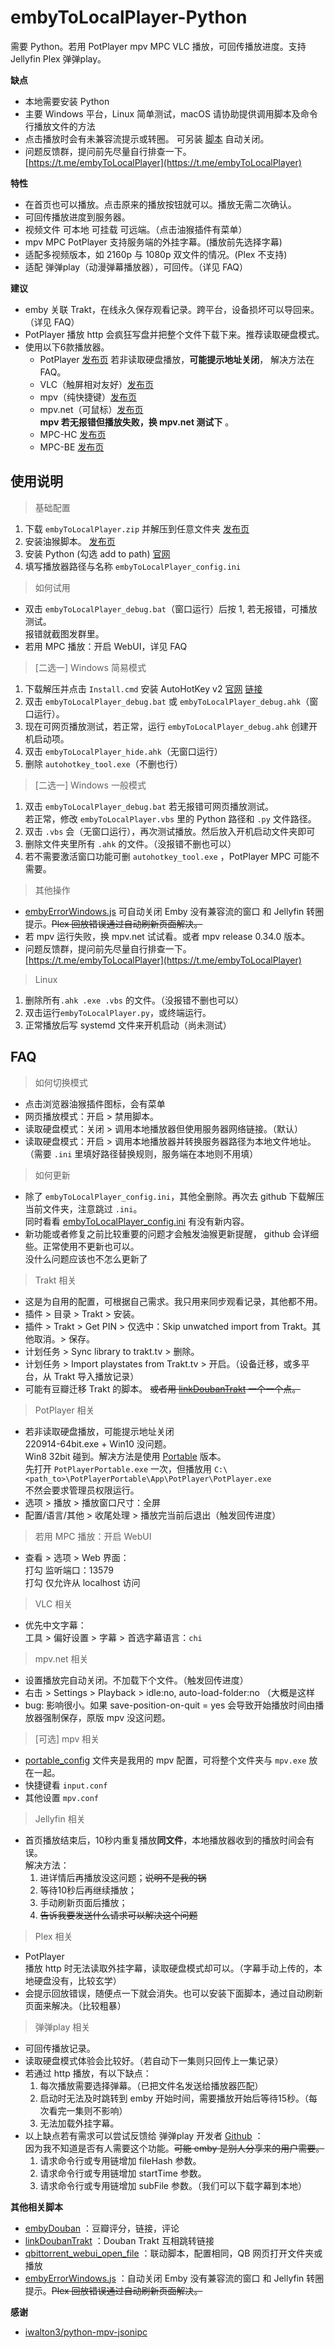 # embyToLocalPlayer-Python

需要 Python。若用 PotPlayer mpv MPC VLC 播放，可回传播放进度。支持 Jellyfin Plex 弹弹play。

**缺点**

* 本地需要安装 Python
* 主要 Windows 平台，Linux 简单测试，macOS 请协助提供调用脚本及命令行播放文件的方法
* 点击播放时会有未兼容流提示或转圈。 可另装 [脚本](https://greasyfork.org/zh-CN/scripts/448629-embyerrorwindows?locale_override=1) 自动关闭。
* 问题反馈群，提问前先尽量自行排查一下。[https://t.me/embyToLocalPlayer](https://t.me/embyToLocalPlayer)

**特性**

* 在首页也可以播放。点击原来的播放按钮就可以。播放无需二次确认。
* 可回传播放进度到服务器。
* 视频文件 可本地 可挂载 可远端。（点击油猴插件有菜单）
* mpv MPC PotPlayer 支持服务端的外挂字幕。(播放前先选择字幕)
* 适配多视频版本，如 2160p 与 1080p 双文件的情况。(Plex 不支持)
* 适配 弹弹play（动漫弹幕播放器），可回传。（详见 FAQ）

**建议**

* emby 关联 Trakt，在线永久保存观看记录。跨平台，设备损坏可以导回来。（详见 FAQ）
* PotPlayer 播放 http 会疯狂写盘并把整个文件下载下来。推荐读取硬盘模式。
* 使用以下6款播放器。
    * PotPlayer [发布页](https://potplayer.daum.net/)
      若非读取硬盘播放，**可能提示地址关闭**， 解决方法在 FAQ。
    * VLC（触屏相对友好）[发布页](https://www.videolan.org/vlc/)
    * mpv（纯快捷键）[发布页](https://sourceforge.net/projects/mpv-player-windows/files/release/)
    * mpv.net（可鼠标）[发布页](https://github.com/stax76/mpv.net/releases)   
      **mpv 若无报错但播放失败，换 mpv.net 测试下** 。
    * MPC-HC [发布页](https://github.com/clsid2/mpc-hc/releases)
    * MPC-BE [发布页](https://sourceforge.net/projects/mpcbe/files/MPC-BE/Release%20builds/)

## 使用说明

> 基础配置

1. 下载 `embyToLocalPlayer.zip` 并解压到任意文件夹 [发布页](https://github.com/kjtsune/embyToLocalPlayer/releases)
2. 安装油猴脚本。 [发布页](https://greasyfork.org/zh-CN/scripts/448648-embytolocalplayer?locale_override=1)
3. 安装 Python (勾选 add to path) [官网](https://www.python.org/downloads/)
4. 填写播放器路径与名称 `embyToLocalPlayer_config.ini`

> 如何试用

* 双击 `embyToLocalPlayer_debug.bat`（窗口运行）后按 1, 若无报错，可播放测试。  
  报错就截图发群里。
* 若用 MPC 播放：开启 WebUI，详见 FAQ

> [二选一] Windows 简易模式

1. 下载解压并点击 `Install.cmd` 安装 AutoHotKey
   v2 [官网](https://www.autohotkey.com/) [链接](https://www.autohotkey.com/download/ahk-v2.zip)
2. 双击 `embyToLocalPlayer_debug.bat` 或 `embyToLocalPlayer_debug.ahk`（窗口运行）。
3. 现在可网页播放测试，若正常，运行 `embyToLocalPlayer_debug.ahk` 创建开机启动项。
4. 双击 `embyToLocalPlayer_hide.ahk`（无窗口运行）
5. 删除 `autohotkey_tool.exe`（不删也行）

> [二选一] Windows 一般模式

1. 双击 `embyToLocalPlayer_debug.bat`  若无报错可网页播放测试。  
   若正常，修改 `embyToLocalPlayer.vbs` 里的 Python 路径和 `.py` 文件路径。
2. 双击 `.vbs` 会（无窗口运行），再次测试播放。然后放入开机启动文件夹即可
3. 删除文件夹里所有 `.ahk` 的文件。（没报错不删也可以）
4. 若不需要激活窗口功能可删 `autohotkey_tool.exe` ，PotPlayer MPC 可能不需要。

> 其他操作

* [embyErrorWindows.js](https://greasyfork.org/zh-CN/scripts/448629-embyerrorwindows?locale_override=1)
  可自动关闭 Emby 没有兼容流的窗口 和 Jellyfin 转圈提示。~~Plex 回放错误通过自动刷新页面解决。~~
* 若 mpv 运行失败，换 mpv.net 试试看。或者 mpv release 0.34.0 版本。
* 问题反馈群，提问前先尽量自行排查一下。[https://t.me/embyToLocalPlayer](https://t.me/embyToLocalPlayer)

> Linux

1. 删除所有`.ahk .exe .vbs` 的文件。（没报错不删也可以）
2. 双击运行`embyToLocalPlayer.py`，或终端运行。
3. 正常播放后写 systemd 文件来开机启动（尚未测试）

## FAQ

> 如何切换模式

* 点击浏览器油猴插件图标，会有菜单
* 网页播放模式：开启 > 禁用脚本。
* 读取硬盘模式：关闭 > 调用本地播放器但使用服务器网络链接。（默认）
* 读取硬盘模式：开启 > 调用本地播放器并转换服务器路径为本地文件地址。（需要 `.ini` 里填好路径替换规则，服务端在本地则不用填）

> 如何更新

* 除了 `embyToLocalPlayer_config.ini`，其他全删除。再次去 github 下载解压当前文件夹，注意跳过 `.ini`。  
  同时看看 [embyToLocalPlayer_config.ini](https://github.com/kjtsune/embyToLocalPlayer/blob/main/embyToLocalPlayer_config.ini) 有没有新内容。
* 新功能或者修复之前比较重要的问题才会触发油猴更新提醒， github 会详细些。正常使用不更新也可以。  
  没什么问题应该也不怎么更新了

> Trakt 相关

* 这是为自用的配置，可根据自己需求。我只用来同步观看记录，其他都不用。
* 插件 > 目录 > Trakt > 安装。
* 插件 > Trakt > Get PIN > 仅选中：Skip unwatched import from Trakt。其他取消。> 保存。
* 计划任务 > Sync library to trakt.tv > 删除。
* 计划任务 > Import playstates from Trakt.tv > 开启。（设备迁移，或多平台，从 Trakt 导入播放记录）
* 可能有豆瓣迁移 Trakt 的脚本。 
~~或者用 [linkDoubanTrakt](https://greasyfork.org/zh-CN/scripts/449899-linkdoubantrakt?locale_override=1) 一个一个点。~~

> PotPlayer 相关

* 若非读取硬盘播放，可能提示地址关闭  
  220914-64bit.exe + Win10 没问题。   
  Win8 32bit 碰到。解决方法是使用 [Portable](https://www.videohelp.com/software/PotPlayer/old-versions) 版本。  
  先打开 `PotPlayerPortable.exe` 一次，但播放用 `C:\<path_to>\PotPlayerPortable\App\PotPlayer\PotPlayer.exe`  
  不然会要求管理员权限运行。
* 选项 > 播放 > 播放窗口尺寸：全屏
* 配置/语言/其他 > 收尾处理 > 播放完当前后退出（触发回传进度）

> 若用 MPC 播放：开启 WebUI

* 查看 > 选项 > Web 界面：  
  打勾 监听端口：13579  
  打勾 仅允许从 localhost 访问

> VLC 相关

* 优先中文字幕：  
  工具 > 偏好设置 > 字幕 > 首选字幕语言：`chi`

> mpv.net 相关

* 设置播放完自动关闭。不加载下个文件。（触发回传进度）
* 右击 > Settings > Playback > idle:no, auto-load-folder:no （大概是这样
* bug: 影响很小。如果 save-position-on-quit = yes 会导致开始播放时间由播放器强制保存，原版 mpv 没这问题。

> [可选] mpv 相关

* [portable_config](https://github.com/kjtsune/embyToLocalPlayer/tree/main/portable_config)
  文件夹是我用的 mpv 配置，可将整个文件夹与 `mpv.exe` 放在一起。
* 快捷键看 `input.conf`
* 其他设置 `mpv.conf`

> Jellyfin 相关

* 首页播放结束后，10秒内重复播放**同文件**，本地播放器收到的播放时间会有误。    
  解决方法：
    1. 进详情后再播放没这问题；~~说明不是我的锅~~
    2. 等待10秒后再继续播放；
    3. 手动刷新页面后播放；
    4. ~~告诉我要发送什么请求可以解决这个问题~~

> Plex 相关

* PotPlayer  
  播放 http 时无法读取外挂字幕，读取硬盘模式却可以。（字幕手动上传的，本地硬盘没有，比较玄学）
* 会提示回放错误，随便点一下就会消失。也可以安装下面脚本，通过自动刷新页面来解决。（比较粗暴）

> 弹弹play 相关

* 可回传播放记录。
* 读取硬盘模式体验会比较好。（若自动下一集则只回传上一集记录）
* 若通过 http 播放，有以下缺点：
    1. 每次播放需要选择弹幕。（已把文件名发送给播放器匹配）
    2. 启动时无法及时跳转到 emby 开始时间，需要播放开始后等待15秒。（每次看完一集则不影响）
    3. 无法加载外挂字幕。
* 以上缺点若有需求可以尝试反馈给 弹弹play 开发者 [Github](https://github.com/kaedei/dandanplay-libraryindex/issues) ：  
  因为我不知道是否有人需要这个功能。~~可能 emby 是别人分享来的用户需要。~~
    1. 请求命令行或专用链增加 fileHash 参数。
    2. 请求命令行或专用链增加 startTime 参数。
    3. 请求命令行或专用链增加 subFile 参数。（我们可以下载字幕到本地）

**其他相关脚本**

* [embyDouban](https://greasyfork.org/zh-CN/scripts/449894-embydouban?locale_override=1)
  ：豆瓣评分，链接，评论
* [linkDoubanTrakt](https://greasyfork.org/zh-CN/scripts/449899-linkdoubantrakt?locale_override=1)
  ：Douban Trakt 互相跳转链接
* [qbittorrent\_webui\_open_file](https://greasyfork.org/zh-CN/scripts/450015-qbittorrent-webui-open-file?locale_override=1)
  ：联动脚本，配置相同，QB 网页打开文件夹或播放
* [embyErrorWindows.js](https://greasyfork.org/zh-CN/scripts/448629-embyerrorwindows?locale_override=1)
  ：自动关闭 Emby 没有兼容流的窗口 和 Jellyfin 转圈提示。~~Plex 回放错误通过自动刷新页面解决。~~

**感谢**

* [iwalton3/python-mpv-jsonipc](https://github.com/iwalton3/python-mpv-jsonipc)